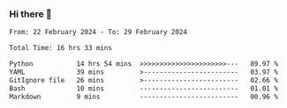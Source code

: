### Hi there 👋

<!--
**ututono/ututono** is a ✨ _special_ ✨ repository because its `README.md` (this file) appears on your GitHub profile.

Here are some ideas to get you started:

- 🔭 I’m currently working on ...
- 🌱 I’m currently learning ...
- 👯 I’m looking to collaborate on ...
- 🤔 I’m looking for help with ...
- 💬 Ask me about ...
- 📫 How to reach me: ...
- 😄 Pronouns: ...
- ⚡ Fun fact: ...
-->



<!--START_SECTION:waka-->

```txt
From: 22 February 2024 - To: 29 February 2024

Total Time: 16 hrs 33 mins

Python           14 hrs 54 mins  >>>>>>>>>>>>>>>>>>>>>>---   89.97 %
YAML             39 mins         >------------------------   03.97 %
GitIgnore file   26 mins         >------------------------   02.66 %
Bash             10 mins         -------------------------   01.01 %
Markdown         9 mins          -------------------------   00.96 %
```

<!--END_SECTION:waka-->
